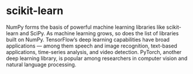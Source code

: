 # scikit-learn

NumPy forms the basis of powerful machine learning libraries like scikit-learn and SciPy. As machine learning grows, so does the list of libraries built on NumPy. TensorFlow’s deep learning capabilities have broad applications — among them speech and image recognition, text-based applications, time-series analysis, and video detection. PyTorch, another deep learning library, is popular among researchers in computer vision and natural language processing.
